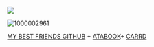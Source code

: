 ![](https://komarev.com/ghpvc/?username=young-n-reckless&color=blueviolet)

![1000002961](https://github.com/user-attachments/assets/1e4da112-5a94-4622-83f8-72ed1dc5e3aa)

[MY BEST FRIENDS GITHUB](https://github.com/PolishKorean2009)
+
[ATABOOK](https://chr1stmas3ve1.atabook.org)+ [CARRD](Https://ateezuhyrha.carrd.co)

